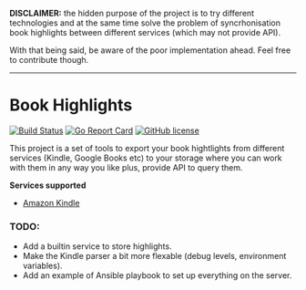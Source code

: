 **DISCLAIMER:** the hidden purpose of the project is to try different technologies and at the same time solve the problem of syncrhonisation book highlights between different services (which may not provide API).

With that being said, be aware of the poor implementation ahead. Feel free to contribute though.

---

# Book Highlights

[![Build Status](https://travis-ci.org/zerc/book-highlights.svg?branch=master)](https://travis-ci.org/zerc/book-highlights) [![Go Report Card](https://goreportcard.com/badge/github.com/zerc/book-highlights)](https://goreportcard.com/report/github.com/zerc/book-highlights) 
[![GitHub license](https://img.shields.io/github/license/zerc/book-highlights.svg)](https://github.com/zerc/book-highlights/blob/master/LICENSE)

This project is a set of tools to export your book hightlights from different services (Kindle, Google Books etc) to your storage where you can work with them in any way you like plus, provide API to query them.


**Services supported**

* [Amazon Kindle](src/kindle/README.md)

### TODO:

* Add a builtin service to store highlights.
* Make the Kindle parser a bit more flexable (debug levels, environment variables).
* Add an example of Ansible playbook to set up everything on the server.
